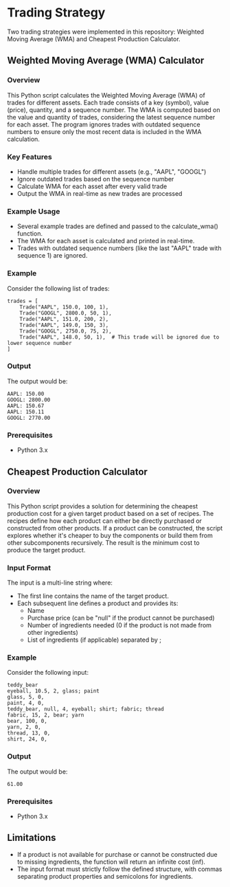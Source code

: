 # Trading Strategy

Two trading strategies were implemented in this repository: Weighted Moving Average (WMA) and Cheapest Production Calculator.

## Weighted Moving Average (WMA) Calculator

### Overview

This Python script calculates the Weighted Moving Average (WMA) of trades for different assets. Each trade consists of a key (symbol), value (price), quantity, and a sequence number. The WMA is computed based on the value and quantity of trades, considering the latest sequence number for each asset. The program ignores trades with outdated sequence numbers to ensure only the most recent data is included in the WMA calculation.

### Key Features
- Handle multiple trades for different assets (e.g., "AAPL", "GOOGL")
- Ignore outdated trades based on the sequence number
- Calculate WMA for each asset after every valid trade
- Output the WMA in real-time as new trades are processed

### Example Usage
- Several example trades are defined and passed to the calculate_wma() function.
- The WMA for each asset is calculated and printed in real-time.
- Trades with outdated sequence numbers (like the last "AAPL" trade with sequence 1) are ignored.

### Example

Consider the following list of trades:
```
trades = [
    Trade("AAPL", 150.0, 100, 1),
    Trade("GOOGL", 2800.0, 50, 1),
    Trade("AAPL", 151.0, 200, 2),
    Trade("AAPL", 149.0, 150, 3),
    Trade("GOOGL", 2750.0, 75, 2),
    Trade("AAPL", 148.0, 50, 1),  # This trade will be ignored due to lower sequence number
]
```

### Output

The output would be:
```
AAPL: 150.00
GOOGL: 2800.00
AAPL: 150.67
AAPL: 150.11
GOOGL: 2770.00
```

### Prerequisites
- Python 3.x

## Cheapest Production Calculator
### Overview

This Python script provides a solution for determining the cheapest production cost for a given target product based on a set of recipes. The recipes define how each product can either be directly purchased or constructed from other products. If a product can be constructed, the script explores whether it's cheaper to buy the components or build them from other subcomponents recursively. The result is the minimum cost to produce the target product.

### Input Format

The input is a multi-line string where:
- The first line contains the name of the target product.
- Each subsequent line defines a product and provides its:
  - Name
  - Purchase price (can be "null" if the product cannot be purchased)
  - Number of ingredients needed (0 if the product is not made from other ingredients)
  - List of ingredients (if applicable) separated by ;

### Example

Consider the following input:
```
teddy_bear
eyeball, 10.5, 2, glass; paint
glass, 5, 0,
paint, 4, 0,
teddy_bear, null, 4, eyeball; shirt; fabric; thread
fabric, 15, 2, bear; yarn
bear, 100, 0,
yarn, 2, 0,
thread, 13, 0,
shirt, 24, 0,
```

### Output

The output would be:
```
61.00
```

### Prerequisites
- Python 3.x
  
## Limitations
- If a product is not available for purchase or cannot be constructed due to missing ingredients, the function will return an infinite cost (inf).
- The input format must strictly follow the defined structure, with commas separating product properties and semicolons for ingredients.
